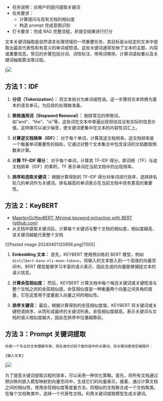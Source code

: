 - 任务说明：对用户的提问提取关键词
- 任务要求：
    - 计算提问与现有文档的相似度
    - 构造 prompt 完成意图识别
- 打卡要求：完成 RAG 完整流程，并提交结果进行打分

文本关键词抽取是自然语言处理领域的一项重要任务，其目标是从给定的文本中提取出最具代表性和有意义的单词或短语。这些关键词通常反映了文本的主题、内容或重要信息。常见的步骤包括分词、词性标注、停用词移除、计算词语权重以及关键词抽取算法等过程。

[![](Attachment/e0b1afce456b26f895ba09e2c282611080961297_2_690x190.png)
## 方法 1：IDF

1. **分词（Tokenization）：** 将文本拆分为单词或短语。这一步骤将文本转换为基本的语言单元，为后续的处理做准备。
    
2. **移除通用词（Stopword Removal）：** 剔除常见的停用词，如"and"、“the”、"is"等，这些词在文本中普遍出现但往往没有实际的信息价值。这样做可以减少噪音，使关键词更集中在文本的内容性词汇上。
    
3. **计算逆文档频率（IDF）：** 对于每个单词，计算其逆文档频率。逆文档频率是一个衡量单词重要性的指标，它通过对整个文本集合中包含该词的文档数取倒数来计算。
    
4. **计算 TF-IDF 得分：** 对于每个单词，计算其 TF-IDF 得分，即词频（TF）与逆文档频率（IDF）的乘积。TF 表示单词在当前文档中的出现频率。
    
5. **排序和选取关键词：** 根据计算得到的 TF-IDF 得分对单词进行排序，选择排名前几的单词作为关键词。排名越高的单词表示在当前文档中具有更高的重要性。
    
## 方法 2：KeyBERT

- [MaartenGr/KeyBERT: Minimal keyword extraction with BERT (github.com)](https://github.com/MaartenGr/KeyBERT)
- 从文档中提取关键词后，计算每个关键词与整个文档的相似度，相似度越高，该关键词越能代表整个文档

![[Pasted image 20240401120956.png|1100]]
1. **Embedding 文本：** 首先，KEYBERT 使用预训练的 BERT 模型，例如 `distilbert-base-nli-mean-tokens`，将输入的文本嵌入到一个高维的向量空间中。BERT 模型能够学习丰富的语义表示，因此生成的向量能够捕捉文本的语义信息。
    
2. **计算余弦相似度：** 然后，KEYBERT 计算文档中每个候选关键词或关键短语与整个文档之间的余弦相似度。余弦相似度是一种衡量两个向量之间夹角的度量，它在这里用于度量嵌入向量之间的相似性。
    
3. **排序关键词：** 最后，根据计算得到的余弦相似度值，KEYBERT 将关键词或关键短语排序，从而形成最终的关键词列表。余弦相似度越高，表示关键词与文档的语义相似度越大，因此在排序中位置越靠前。
    
## 方法 3：Prompt 关键词提取

```
你是一个专业的文本理解专家，现在请你识别下面内容中的关键词，将关键词使用空格隔开：

{输入文本}
```

[![](Attachment/c50a7aefac22ec580a75ebf39fbe451169764299_2_411x500.png)

为了提高关键词提取过程的效率，可以采用一种优化策略。首先，将所有文档通过预训练的嵌入模型映射到向量空间中，生成它们的向量表示。接着，通过计算文档之间的相似性，使用余弦相似度等度量方法，将相似的文档聚合成一个文档聚类。在每个文档聚类中，选择一个代表性文档，利用关键词提取模型生成关键词。